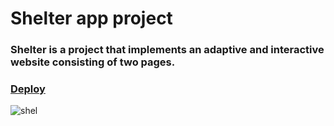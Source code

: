 # Shelter app project
### Shelter is a project that implements an adaptive and interactive website consisting of two pages.
### [Deploy](https://valsotnik.github.io/Shelter/pages/main/index.html)
![shel](https://user-images.githubusercontent.com/91071613/168233722-660cacd1-20f6-45c8-a5ec-68967bdf4eef.png)
